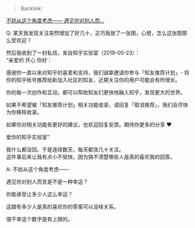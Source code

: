 > Backlink: 

[不妨从这个角度考虑—— 遇见你对别人而…](https://www.zhihu.com/pin/1397647476845830144)

Q: 某天我发现关注突然增加了好几十，正巧我放了一张图，心想，怎么这张图那么受欢迎？  

然后我收到了一封私信，来自知乎实验室（2019-05-23）：  
“亲爱的 开心 你好：  
  
感谢你一直以来对知乎的喜爱和支持，我们诚挚邀请你参与「知友推荐计划」- 将你的知乎帐号推荐给新加入社区的知友，近期关注你的用户可能会有所增长。  
  
你的每一次创作和互动，都可以帮助知友们更快地融入知乎，发现更大的世界。  
  
如果不希望被「知友推荐计划」相关功能收录，请回复「取消推荐」，我们会尽快为你移除收录。  
  
如果你对相关功能有更好的建议，也欢迎回复反馈。期待你更多的分享 ❤️  
  
爱你的知乎实验室”  
  
我什么都没回。于是连续数天，每天都涨几十关注。  
这件事后来让我有点小不愉快，因为搞不清楚哪些人是真的喜欢我的回答。

A: 不妨从这个角度考虑——  
  
遇见你对别人而言是不是一种幸运？  
  
你能承受让多少人这么幸运？  
  
这跟有多少人是真的喜欢你的答案可以没啥关系。  
  
很不幸这个数字是有上限的。